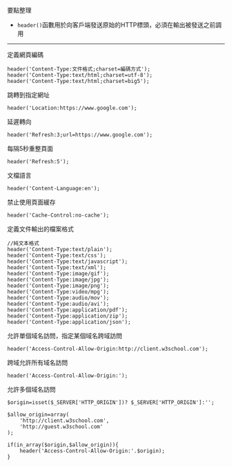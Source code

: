 要點整理
- `header()`函數用於向客戶端發送原始的HTTP標頭，必須在輸出被發送之前調用

---

定義網頁編碼
```
header('Content-Type:文件格式;charset=編碼方式');
header('Content-Type:text/html;charset=utf-8');
header('Content-Type:text/html;charset=big5');
```

跳轉到指定網址
```
header('Location:https://www.google.com');
```

延遲轉向
```
header('Refresh:3;url=https://www.google.com');
```

每隔5秒重整頁面
```
header('Refresh:5');
```

文檔語言
```
header('Content-Language:en');
```

禁止使用頁面緩存
```
header('Cache-Control:no-cache');
```

定義文件輸出的檔案格式
```
//純文本格式
header('Content-Type:text/plain');
header('Content-Type:text/css');
header('Content-Type:text/javascript');
header('Content-Type:text/xml');
header('Content-Type:image/gif');
header('Content-Type:image/jpg');
header('Content-Type:image/png');
header('Content-Type:video/mpg');
header('Content-Type:audio/mov');
header('Content-Type:audio/avi');
header('Content-Type:application/pdf');
header('Content-Type:application/zip');
header('Content-Type:application/json');
```

允許單個域名訪問，指定某個域名跨域訪問
```
header('Access-Control-Allow-Origin:http://client.w3school.com');
```

跨域允許所有域名訪問
```
header('Access-Control-Allow-Origin:');
```

允許多個域名訪問
```
$origin=isset($_SERVER['HTTP_ORIGIN'])? $_SERVER['HTTP_ORIGIN']:'';

$allow_origin=array(
	'http://client.w3school.com',
	'http://guest.w3school.com'
);

if(in_array($origin,$allow_origin)){
	header('Access-Control-Allow-Origin:'.$origin);
}	
```